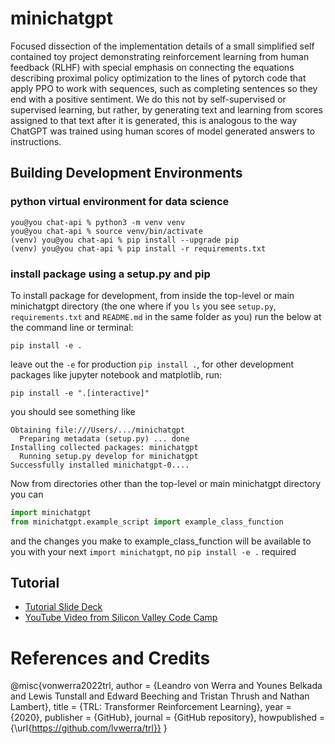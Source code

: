 # minichatgpt

Focused dissection of the implementation details of a small simplified self contained toy project demonstrating reinforcement learning from human feedback (RLHF) with special emphasis on connecting the equations describing proximal policy optimization to the lines of pytorch code that apply PPO to work with sequences, such as completing sentences so they end with a positive sentiment. We do this not by self-supervised or supervised learning, but rather, by generating text and learning from scores assigned to that text after it is generated, this is analogous to the way ChatGPT was trained using human scores of model generated answers to instructions. 
## Building Development Environments

### python virtual environment for data science

```console
you@you chat-api % python3 -m venv venv
you@you chat-api % source venv/bin/activate
(venv) you@you chat-api % pip install --upgrade pip
(venv) you@you chat-api % pip install -r requirements.txt
```

### install package using a setup.py and pip

To install package for development, from inside the top-level or main minichatgpt directory (the one where if you `ls` you see `setup.py`, `requirements.txt` and `README.md` in the same folder as you)
run the below at the command line or terminal:

```console
pip install -e .
```

leave out the `-e` for production `pip install .`, for other development packages like jupyter notebook and matplotlib, run:

```console
pip install -e ".[interactive]"
```

you should see something like

```
Obtaining file:///Users/.../minichatgpt
  Preparing metadata (setup.py) ... done
Installing collected packages: minichatgpt
  Running setup.py develop for minichatgpt
Successfully installed minichatgpt-0....
```

Now from directories other than the top-level or main minichatgpt directory you can

```python
import minichatgpt
from minichatgpt.example_script import example_class_function
```

and the changes you make to example_class_function will be available to you with your next `import minichatgpt`, no `pip install -e .` required

## Tutorial

- [Tutorial Slide Deck](https://docs.google.com/presentation/d/12yG8yuNl3JM8lAr3YCB_y2_3EHndZJaMvii7inT0WH0/edit?usp=sharing)
- [YouTube Video from Silicon Valley Code Camp](https://www.youtube.com/live/WnGFR-bSNWM)

# References and Credits 

@misc{vonwerra2022trl,
  author = {Leandro von Werra and Younes Belkada and Lewis Tunstall and Edward Beeching and Tristan Thrush and Nathan Lambert},
  title = {TRL: Transformer Reinforcement Learning},
  year = {2020},
  publisher = {GitHub},
  journal = {GitHub repository},
  howpublished = {\url{https://github.com/lvwerra/trl}}
}

